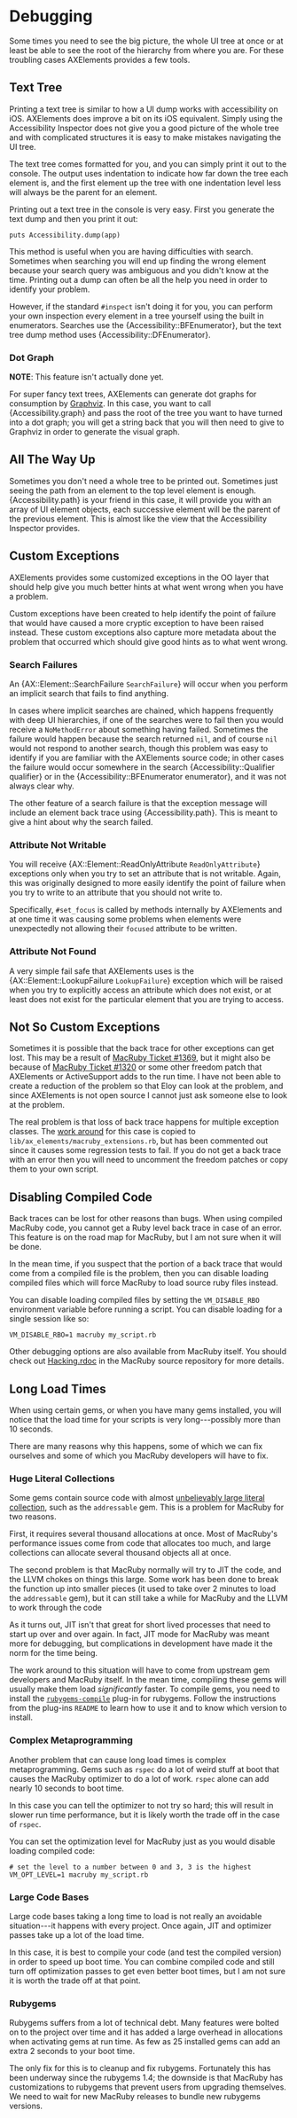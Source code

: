 # Debugging

Some times you need to see the big picture, the whole UI tree at
once or at least be able to see the root of the hierarchy from where
you are. For these troubling cases AXElements provides a few tools.

## Text Tree

Printing a text tree is similar to how a UI dump works with
accessibility on iOS. AXElements does improve a bit on its iOS
equivalent. Simply using the Accessibility Inspector does not give you
a good picture of the whole tree and with complicated structures it is
easy to make mistakes navigating the UI tree.

The text tree comes formatted for you, and you can simply print it out
to the console. The output uses indentation to indicate how far down
the tree each element is, and the first element up the tree with one
indentation level less will always be the parent for an element.

Printing out a text tree in the console is very easy. First you generate
the text dump and then you print it out:

    puts Accessibility.dump(app)

This method is useful when you are having difficulties with
search. Sometimes when searching you will end up finding the wrong
element because your search query was ambiguous and you didn't
know at the time. Printing out a dump can often be all the help you
need in order to identify your problem.

However, if the standard `#inspect` isn't doing it for you, you can
perform your own inspection every element in a tree yourself using the
built in enumerators. Searches use the {Accessibility::BFEnumerator},
but the text tree dump method uses {Accessibility::DFEnumerator}.

### Dot Graph

__NOTE__: This feature isn't actually done yet.

For super fancy text trees, AXElements can generate dot graphs for
consumption by [Graphviz](http://www.graphviz.org/). In this case, you
want to call {Accessibility.graph} and pass the root of the tree you
want to have turned into a dot graph; you will get a string back that
you will then need to give to Graphviz in order to generate the visual
graph.

## All The Way Up

Sometimes you don't need a whole tree to be printed out. Sometimes
just seeing the path from an element to the top level element is
enough. {Accessibility.path} is your friend in this case, it will
provide you with an array of UI element objects, each successive
element will be the parent of the previous element. This is almost
like the view that the Accessibility Inspector provides.

## Custom Exceptions

AXElements provides some customized exceptions in the OO layer that
should help give you much better hints at what went wrong when you
have a problem.

Custom exceptions have been created to help identify the point of
failure that would have caused a more cryptic exception to have been
raised instead. These custom exceptions also capture more metadata
about the problem that occurred which should give good hints as to what
went wrong.

### Search Failures

An {AX::Element::SearchFailure `SearchFailure`} will occur when you
perform an implicit search that fails to find anything.

In cases where implicit searches are chained, which happens frequently
with deep UI hierarchies, if one of the searches were to fail then you
would receive a `NoMethodError` about something having
failed. Sometimes the failure would happen because the search returned
`nil`, and of course `nil` would not respond to another search, though
this problem was easy to identify if you are familiar with the
AXElements source code; in other cases the failure would occur
somewhere in the search {Accessibility::Qualifier qualifier} or in the
{Accessibility::BFEnumerator enumerator}, and it was not always clear why.

The other feature of a search failure is that the exception message
will include an element back trace using {Accessibility.path}. This is
meant to give a hint about why the search failed.

### Attribute Not Writable

You will receive {AX::Element::ReadOnlyAttribute `ReadOnlyAttribute`}
exceptions only when you try to set an attribute that is not
writable. Again, this was originally designed to more easily identify the
point of failure when you try to write to an attribute that you should
not write to.

Specifically, `#set_focus` is called by methods internally by
AXElements and at one time it was causing some problems when elements
were unexpectedly not allowing their `focused` attribute to be written.

### Attribute Not Found

A very simple fail safe that AXElements uses is the
{AX::Element::LookupFailure `LookupFailure`} exception which will be
raised when you try to explicitly access an attribute which does not
exist, or at least does not exist for the particular element that you
are trying to access.

## Not So Custom Exceptions

Sometimes it is possible that the back trace for other exceptions can
get lost. This may be a result of
[MacRuby Ticket #1369](http://www.macruby.org/trac/ticket/1369), but
it might also be because of
[MacRuby Ticket #1320](http://www.macruby.org/trac/ticket/1320) or
some other freedom patch
that AXElements or ActiveSupport adds to the run time. I have not been
able to create a reduction of the problem so that Eloy can look at the
problem, and since AXElements is not open source I cannot just ask
someone else to look at the problem.

The real problem is that loss of back trace happens for multiple
exception classes. The [work around](https://gist.github.com/1107314)
for this case is copied to `lib/ax_elements/macruby_extensions.rb`,
but has been commented out since it causes some regression tests to
fail. If you do not get a back trace with an error then you will need
to uncomment the freedom patches or copy them to your own script.

## Disabling Compiled Code

Back traces can be lost for other reasons than bugs. When using
compiled MacRuby code, you cannot get a Ruby level back trace in case
of an error. This feature is on the road map for MacRuby, but I am not
sure when it will be done.

In the mean time, if you suspect that the portion of a back trace that
would come from a compiled file is the problem, then you can disable
loading compiled files which will force MacRuby to load source ruby
files instead.

You can disable loading compiled files by setting the `VM_DISABLE_RBO`
environment variable before running a script. You can disable loading
for a single session like so:

    VM_DISABLE_RBO=1 macruby my_script.rb

Other debugging options are also available from MacRuby itself. You
should check out [Hacking.rdoc](https://github.com/MacRuby/MacRuby/blob/master/HACKING.rdoc)
in the MacRuby source repository for more details.

## Long Load Times

When using certain gems, or when you have many gems installed, you
will notice that the load time for your scripts is very
long---possibly more than 10 seconds.

There are many reasons why this happens, some of which we can fix
ourselves and some of which you MacRuby developers will have to fix.

### Huge Literal Collections

Some gems contain source code with almost
[unbelievably large literal collection](https://github.com/sporkmonger/addressable/blob/master/lib/addressable/idna/pure.rb#L318),
such as the `addressable` gem. This is a problem for MacRuby for two
reasons.

First, it requires several thousand allocations at once. Most of
MacRuby's performance issues come from code that allocates too much,
and large collections can allocate several thousand objects all at
once.

The second problem is that MacRuby normally will try to JIT the code,
and the LLVM chokes on things this large. Some work has been done to
break the function up into smaller pieces (it used to take over 2
minutes to load the `addressable` gem), but it can still take a while
for MacRuby and the LLVM to work through the code

As it turns out, JIT isn't that great for short lived processes that
need to start up over and over again. In fact, JIT mode for MacRuby
was meant more for debugging, but complications in development have
made it the norm for the time being.

The work around to this situation will have to come from upstream gem
developers and MacRuby itself. In the mean time, compiling these gems
will usually make them load _significantly_ faster. To compile gems,
you need to install the
[`rubygems-compile`](https://github.com/ferrous26/rubygems-compile)
plug-in for rubygems. Follow the instructions from the plug-ins `README`
to learn how to use it and to know which version to install.

### Complex Metaprogramming

Another problem that can cause long load times is complex
metaprogramming. Gems such as `rspec` do a lot of weird stuff at boot
that causes the MacRuby optimizer to do a lot of work. `rspec` alone
can add nearly 10 seconds to boot time.

In this case you can tell the optimizer to not try so hard; this will
result in slower run time performance, but it is likely worth the
trade off in the case of `rspec`.

You can set the optimization level for MacRuby just as you would
disable loading compiled code:

    # set the level to a number between 0 and 3, 3 is the highest
    VM_OPT_LEVEL=1 macruby my_script.rb

### Large Code Bases

Large code bases taking a long time to load is not really an avoidable
situation---it happens with every project. Once again, JIT and
optimizer passes take up a lot of the load time.

In this case, it is best to compile your code (and test the compiled
version) in order to speed up boot time. You can combine compiled code
and still turn off optimization passes to get even better boot times,
but I am not sure it is worth the trade off at that point.

### Rubygems

Rubygems suffers from a lot of technical debt. Many features were
bolted on to the project over time and it has added a large overhead
in allocations when activating gems at run time. As few as 25
installed gems can add an extra 2 seconds to your boot time.

The only fix for this is to cleanup and fix rubygems. Fortunately this
has been underway since the rubygems 1.4; the downside is that MacRuby
has customizations to rubygems that prevent users from upgrading
themselves. We need to wait for new MacRuby releases to bundle new
rubygems versions.
